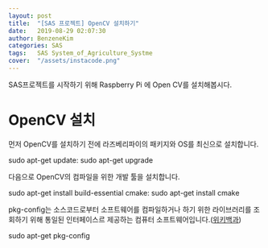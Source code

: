 ```yaml
---
layout: post
title:  "[SAS 프로젝트] OpenCV 설치하기"
date:   2019-08-29 02:07:30
author: BenzeneKim
categories: SAS
tags:	SAS System_of_Agriculture_Systme
cover:  "/assets/instacode.png"
---
```


SAS프로젝트를 시작하기 위해 Raspberry Pi 에 Open CV를 설치해봅시다.

# OpenCV 설치

먼저 OpenCV를 설치하기 전에 라즈베리파이의 패키지와 OS를 최신으로 설치합니다.

sudo apt-get update:
sudo apt-get upgrade

다음으로 OpenCV의 컴파일을 위한 개발 툴을 설치합니다.

sudo apt-get install build-essential cmake:
sudo apt-get install cmake

pkg-config는 소스코드로부터 소프트웨어를 컴파일하거나 하기 위한 라이브러리를 조회하기 위해 통일된 인터페이스르 제공하는 컴퓨터 소프트웨어입니다.(<a href="https://ko.wikipedia.org/wiki/Pkg-config" data-title="위키백과">위키백과</a>)

sudo apt-get pkg-config
